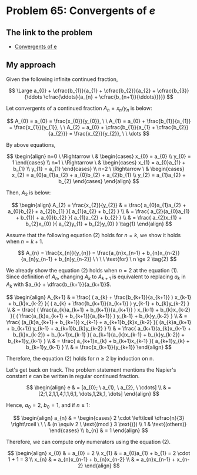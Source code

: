 # Problem 65: Convergents of $e$

## The link to the problem

- [Convergents of e](https://projecteuler.net/problem=65)

## My approach

Given the following infinite continued fraction,

$$
\Large a_{0} + \cfrac{b_{1}}{a_{1} + \cfrac{b_{2}}{a_{2} + \cfrac{b_{3}}{\ddots \cfrac{\ddots}{a_{n} + \cfrac{b_{n+1}}{\ddots}}}}}
$$

Let convergents of a continued fraction $A_{n} = x_{n} / y_{n}$ is below:

$$
A_{0} = a_{0} = \frac{x_{0}}{y_{0}}, \ \ 
A_{1} = a_{0} + \frac{b_{1}}{a_{1}} = \frac{x_{1}}{y_{1}}, \ \ 
A_{2} = a_{0} + \cfrac{b_{1}}{a_{1} + \cfrac{b_{2}}{a_{2}}} = \frac{x_{2}}{y_{2}}, \ \  \dots
$$

By above equations,

$$
\begin{align}
n=0 \ \Rightarrow \ & \begin{cases}
x_{0} = a_{0} \\
y_{0} = 1
\end{cases} \\
n=1 \ \Rightarrow \ & \begin{cases}
x_{1} = a_{0}a_{1} + b_{1} \\
y_{1} = a_{1}
\end{cases} \\
n=2 \ \Rightarrow \ & \begin{cases}
x_{2} = a_{0}a_{1}a_{2} + a_{0}b_{2} + a_{2}b_{1} \\
y_{2} = a_{1}a_{2} + b_{2}
\end{cases}
\end{align}
$$

Then, $A_{2}$ is below:

$$
\begin{align}
A_{2} = \frac{x_{2}}{y_{2}} & = \frac{ a_{0}a_{1}a_{2} + a_{0}b_{2} + a_{2}b_{1} }{ a_{1}a_{2} + b_{2} } \\
  & = \frac{ a_{2}(a_{0}a_{1} + b_{1}) + a_{0}b_{2} }{ a_{1}a_{2} + b_{2} } \\
  & = \frac{ a_{2}x_{1} + b_{2}x_{0} }{ a_{2}y_{1} + b_{2}y_{0} } \tag{1}
\end{align}
$$

Assume that the following equation $(2)$ holds for $n=k$, we show it holds when $n = k + 1$.

$$
A_{n} = \frac{x_{n}}{y_{n}} = \frac{a_{n}x_{n-1} + b_{n}x_{n-2}}{a_{n}y_{n-1} + b_{n}y_{n-2}} \ \ \ \ \text{for} \ n \ge 2 \tag{2}
$$

We already show the equation $(2)$ holds when $n=2$ at the equation $(1)$.
Since definition of $A_{n}$, changing $A_{k}$ to $A_{k+1}$ is equivalent to
replacing $a_{k}$ in $A_{k}$ with $a_{k} + \dfrac{b_{k+1}}{a_{k+1}}$.

$$
\begin{align}
A_{k+1} & = \frac{ ( a_{k} + \frac{b_{k+1}}{a_{k+1}} )  x_{k-1} + b_{k}x_{k-2} }{ ( a_{k} + \frac{b_{k+1}}{a_{k+1}} ) y_{k-1} + b_{k}y_{k-2} } \\
& = \frac{ ( \frac{a_{k}a_{k+1} + b_{k+1}}{a_{k+1}} )  x_{k-1} + b_{k}x_{k-2} }{ ( \frac{a_{k}a_{k+1} + b_{k+1}}{a_{k+1}} ) y_{k-1} + b_{k}y_{k-2} } \\
& = \frac{ (a_{k}a_{k+1} + b_{k+1}) x_{k-1} + a_{k+1}b_{k}x_{k-2} }{ (a_{k}a_{k+1} + b_{k+1}) y_{k-1} + a_{k+1}b_{k}y_{k-2} } \\
& = \frac{ a_{k+1}(a_{k}x_{k-1} + b_{k}x_{k-2}) + b_{k+1}x_{k-1} }{ a_{k+1}(a_{k}x_{k-1} + b_{k}y_{k-2}) + b_{k+1}y_{k-1} } \\
& = \frac{ a_{k+1}x_{k} + b_{k+1}x_{k-1} }{ a_{k+1}y_{k} + b_{k+1}y_{k-1} } \\
& = \frac{x_{k+1}}{y_{k+1}}
\end{align}
$$

Therefore, the equation $(2)$ holds for $n \ge 2$ by induction on n.

Let's get back on track.
The problem statement mentions the Napier's constant $e$ can be written in regular continued fraction.

$$
\begin{align}
e & = [a_{0}; \ a_{1}, \ a_{2}, \ \cdots] \\
  & = [2;1,2,1,1,4,1,1,6,1, \dots,1,2k,1, \dots]
\end{align}
$$

Hence, $a_{0} = 2, \ b_{0} = 1$, and if $n \ge 1$:

$$
\begin{align}
a_{n} & = \begin{cases}
2 \cdot \left\lceil \dfrac{n}{3} \right\rceil \ \ \ & (n \equiv 2 \ \text{(mod } 3 \text{)}) \\
1 & \text{(others)}
\end{cases} \\
b_{n} & = 1
\end{align}
$$

Therefore, we can compute only numerators using the equation $(2)$.

$$
\begin{align}
x_{0} & = a_{0} = 2 \\
x_{1} & = a_{0}a_{1} + b_{1} = 2 \cdot 1 + 1 = 3 \\
x_{n} & = a_{n}x_{n-1} + b_{n}x_{n-2} \\
      & = a_{n}x_{n-1} + x_{n-2}
\end{align}
$$
